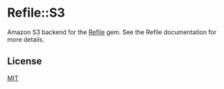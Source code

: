 # Refile::S3

Amazon S3 backend for the [Refile][gh] gem. See the Refile documentation for
more details.

## License

[MIT](LICENSE.txt)

[gh]: http://github.com/refile/refile
